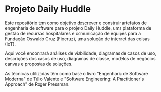 # Projeto Daily Huddle

Este repositório tem como objetivo descrever e construir artefatos de engenharia de software para o projeto Daily Huddle, 
uma plataforma de gestão de recursos hospitalares e comunicação de equipes para a Fundação Oswaldo Cruz (Fiocruz), uma solução de internet das coisas (IoT).

Aqui você encontrará análises de viabilidade, diagramas de casos de uso, descrições dos casos de uso, diagramas de classe, modelos de negócios canvas e propostas de soluções.

As técnicas utilizadas têm como base o livro "Engenharia de Software Moderna" de Túlio Valente e "Software Engineering: A Practitioner's Approach" de Roger Pressman.